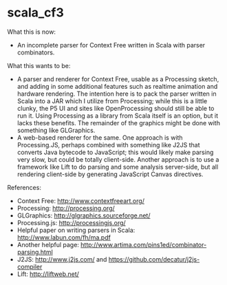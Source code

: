 scala_cf3
=========
What this is now:
 - An incomplete parser for Context Free written in Scala with parser
combinators.

What this wants to be:
 - A parser and renderer for Context Free, usable as a Processing sketch, and
adding in some additional features such as realtime animation and hardware
rendering. The intention here is to pack the parser written in Scala into a
JAR which I utilize from Processing; while this is a little clunky, the P5 UI
and sites like OpenProcessing should still be able to run it. Using Processing
as a library from Scala itself is an option, but it lacks these benefits. The
remainder of the graphics might be done with something like GLGraphics. 
 - A web-based renderer for the same. One approach is with Processing.JS,
perhaps combined with something like J2JS that converts Java bytecode to
JavaScript; this would likely make parsing very slow, but could be totally
client-side. Another approach is to use a framework like Lift to do parsing
and some analysis server-side, but all rendering client-side by generating
JavaScript Canvas directives.

References:
 - Context Free: http://www.contextfreeart.org/
 - Processing: http://processing.org/
 - GLGraphics: http://glgraphics.sourceforge.net/
 - Processing.js: http://processingjs.org/
 - Helpful paper on writing parsers in Scala: http://www.labun.com/fh/ma.pdf
 - Another helpful page: http://www.artima.com/pins1ed/combinator-parsing.html
 - J2JS: http://www.j2js.com/ and https://github.com/decatur/j2js-compiler
 - Lift: http://liftweb.net/
